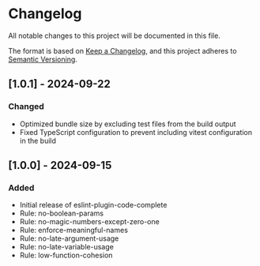 # Changelog

All notable changes to this project will be documented in this file.

The format is based on [Keep a Changelog](https://keepachangelog.com/en/1.0.0/),
and this project adheres to [Semantic Versioning](https://semver.org/spec/v2.0.0.html).

## [1.0.1] - 2024-09-22

### Changed
- Optimized bundle size by excluding test files from the build output
- Fixed TypeScript configuration to prevent including vitest configuration in the build

## [1.0.0] - 2024-09-15

### Added
- Initial release of eslint-plugin-code-complete
- Rule: no-boolean-params
- Rule: no-magic-numbers-except-zero-one
- Rule: enforce-meaningful-names
- Rule: no-late-argument-usage
- Rule: no-late-variable-usage
- Rule: low-function-cohesion 